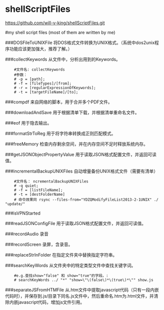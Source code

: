 shellScriptFiles
================
https://github.com/will-v-king/shellScriptFiles.git

#my shell script files (most of them are written by me)

###DOSFileToUNIXFile		将DOS格式文件转换为UNIX格式。（系统中dos2unix程序功能应该更加强大，推荐了解。）

###collectKeywords		从文件中，分析出用到的Keywords。

		#文件名: collectKeywords
		#参数：
		# -p = [path];
		# -f = [fileTypes]/[from];
		# -r = [regularExpressionOfKeywords];
		# -t = [targetFileName]/[to];

###compdf		来自网络的脚本，用于合并多个PDF文件。

###downloadAndSave			用于根据清单下载，并根据清单重命名文件。

###eof		用于隐去输出。

###formatStrToReg		用于将字符串转换成正则匹配模式。

###freeMemory		检查内存剩余空间，并在内存空间不足时释放系统内存。

###getJSONObjectPropertyValue		用于读取JSON格式配置文件，并返回可读值。

###incrementalBackupUNIXFiles		自动增量备份UNIX格式文件（需要有清单）

		#文件名： ncrementalBackupUNIXFiles
		# -q quiet;
		# -f = [listFileName];
		# -t = [destFolderName]
		# 命令效果同 rsync --files-from="YDZQModifyFileList2013-2-1UNIX" ./ "update/"

###isVPNStarted

###readJSONConfigFile		用于读取JSON格式配置文件，并返回可读值。

###recordAudio		录音

###recordScreen		录屏，含录音。

###replaceStrInFolder		在指定文件夹中替换指定字符串。

###searchKeyWords		从文件夹中的特定类型文件中查找关键字词。

		#e.g.查找show="false" 和 show="true"的字段。:
		# searchKeyWords ../ "*" "show=\"\(false\)*\(true\)*\"" show.js

###separateJSFromHTMFile		从.htm文件中提取javascript代码（只有一段内嵌代码时），并保存到.js/目录下同名.js文件中，然后重命名.htm为.html文件，并清除内嵌javascript代码，增加js文件引用。

